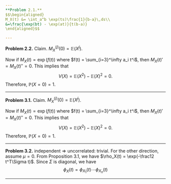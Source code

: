 ```yaml
---
**Problem 2.1.** 
$$\begin{aligned} 
M_X(t) &= \int_a^b \exp(ts)\frac{1}{b-a}\,ds\\
&=\frac{\exp(bt) - \exp(at)}{t(b-a)}
\end{aligned}$$

---
```

**Problem 2.2.** 
Claim. $M_X^{(j)}(0) = \mathbb{E}(X^j)$.

Now if $M_X(t) = \exp(f(t))$ where $f(t) = \sum_{i=3}^\infty a_i t^i$, then $M_X(t)' = M_X(t)'' = 0$. This implies that 
$$V(X) = \mathbb{E}(X^2) - \mathbb{E}(X)^2=0.$$
Therefore, $\mathbb{P}(X = 0)=1$.  

---

**Problem 3.1.** 
Claim. $M_X^{(j)}(0) = \mathbb{E}(X^j)$.

Now if $M_X(t) = \exp(f(t))$ where $f(t) = \sum_{i=3}^\infty a_i t^i$, then $M_X(t)' = M_X(t)'' = 0$. This implies that 
$$V(X) = \mathbb{E}(X^2) - \mathbb{E}(X)^2=0.$$
Therefore, $\mathbb{P}(X = 0)=1$.  

---

**Problem 3.2.**  independent $\Rightarrow$ uncorrelated: trivial.
For the other direction,  assume $\mu=0$. From Proposition 3.1, we have $\rho_X(t) = \exp(-\frac12 t^T\Sigma t)$. Since $\Sigma$ is diagonal, we have
$$\phi_X(t) = \phi_{X_1}(t) \cdots \phi_{X_n}(t)$$

---
<!--stackedit_data:
eyJoaXN0b3J5IjpbMjAyNzk1MTQyOCwtMTI1NjYyNjY4Myw5MD
I0MzMxNTgsMTEwMjI1NDg4NF19
-->